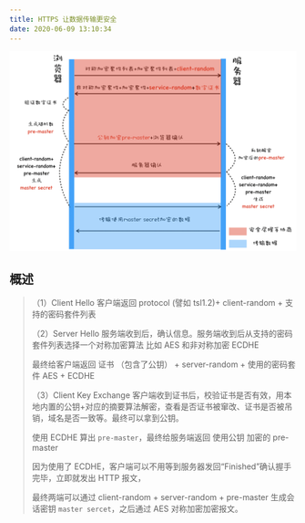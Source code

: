 ```yaml
---
title: HTTPS 让数据传输更安全
date: 2020-06-09 13:10:34
---
```


![](../../../assets/browser/security/https.png)

## 概述

<blockquote class='box'>

（1）Client Hello 客户端返回 protocol (譬如 tsl1.2)+ client-random + 支持的密码套件列表

（2）Server Hello 服务端收到后，确认信息。服务端收到后从支持的密码套件列表选择一个对称加密算法 比如 AES 和非对称加密 ECDHE

最终给客户端返回 证书 （包含了公钥） + server-random + 使用的密码套件 AES + ECDHE

（3）Client Key Exchange 客户端收到证书后，校验证书是否有效，用本地内置的公钥+对应的摘要算法解密，查看是否证书被窜改、证书是否被吊销，域名是否一致等。最终可以拿到公钥。

使用 ECDHE 算出 `pre-master`，最终给服务端返回 使用公钥 加密的 pre-master

因为使用了 ECDHE，客户端可以不用等到服务器发回“Finished”确认握手完毕，立即就发出 HTTP 报文，

最终两端可以通过 client-random + server-random + pre-master 生成会话密钥 `master sercet`，之后通过 AES 对称加密加密报文。

</blockquote>
